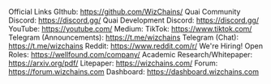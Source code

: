 Official Links
GIthub: https://github.com/WizChains/
Quai Community Discord: https://discord.gg/
Quai Development Discord: https://discord.gg/
YouTube: https://youtube.com/
Medium: 
TikTok: https://www.tiktok.com/
Telegram (Announcements): https://t.me/wizchains
Telegram (Chat): https://t.me/wizchains
Reddit: https://www.reddit.com/r/
We're Hiring! Open Roles: https://wellfound.com/company/
Academic Research/Whitepaper: https://arxiv.org/pdf/
Litepaper: https://wizchains.com/
Forum: https://forum.wizchains.com
Dashboard: https://dashboard.wizchains.com
